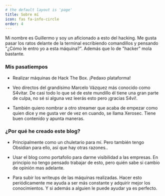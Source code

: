 ```yaml
---
# the default layout is 'page'
title: Sobre mí
icon: fas fa-info-circle
order: 4
---
```


Mi nombre es Guillermo y soy un aficionado a esto del hacking. Me gusta pasar los ratos delante de la terminal escribiendo comandillos y pensando "¿Cómo le entro yo a esta máquina?". Además que lo de "hacker" mola bastante.

### Mis pasatiempos
+ Realizar máquinas de Hack The Box. ¡Pedaxo plataforma!

+ Veo directos del grandísimo Marcelo Vázquez más conocido como S4vitar.
De casi todo lo que sé de este mundillo él tiene una gran parte de culpa, no sé si alguna vez leerás esto pero ¡gracias S4vi!.

+ También quiero nombrar a otro streamer que acaba de empezar como quien dice y me gusta ver de vez en cuando, se llama Xerosec. Tiene buen contenido y apunta maneras.


### ¿Por qué he creado este blog?

+ Principalmente como un chuletario para mí. Pero también tengo Obsidian para ello, así que hay otras razones..

+ Usar el blog como portafolio para darme visibilidad a las empresas. En principio no tengo pensado trabajar de esto, pero quién sabe si cambio de opinión mas adelante.

+ Para subir los writeups de las máquinas realizadas. Hacer esto periódicamente me ayuda a ser más constante y adquirir mejor los conocimientos. Y si además a alguien le puede ayudar ya es perfecto.